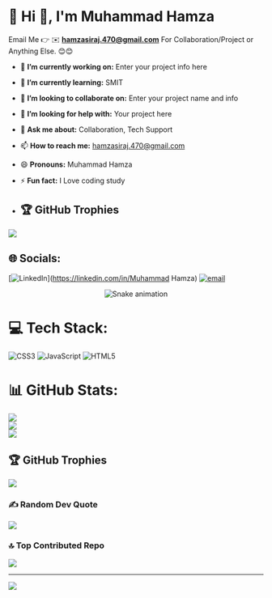 # 💫 Hi 👋, I'm Muhammad Hamza

Email Me 👉 ✉️ **hamzasiraj.470@gmail.com** For Collaboration/Project or Anything Else. 😊😊

- 🔭 **I’m currently working on:** Enter your project info here
- 🌱 **I’m currently learning:** SMIT
- 👯 **I’m looking to collaborate on:** Enter your project name and info
- 🤔 **I’m looking for help with:** Your project here
- 💬 **Ask me about:** Collaboration, Tech Support
- 📫 **How to reach me:** hamzasiraj.470@gmail.com
- 😄 **Pronouns:** Muhammad Hamza
- ⚡ **Fun fact:** I Love coding study

- ## 🏆 GitHub Trophies
![](https://github-profile-trophy.vercel.app/?username=alamimran613&theme=radical&no-frame=false&no-bg=false&margin-w=4)

## 🌐 Socials:
[![LinkedIn](https://img.shields.io/badge/LinkedIn-%230077B5.svg?logo=linkedin&logoColor=white)](https://linkedin.com/in/Muhammad Hamza) [![email](https://img.shields.io/badge/Email-D14836?logo=gmail&logoColor=white)](mailto:hamzasiraj.470@gmail.com)

<!-- Snake Game Repo View -->

<div align="center">
  <img src="https://profile-readme-generator.com/assets/snake.svg" alt="Snake animation" />
</div>


# 💻 Tech Stack:
![CSS3](https://img.shields.io/badge/css3-%231572B6.svg?style=for-the-badge&logo=css3&logoColor=white) ![JavaScript](https://img.shields.io/badge/javascript-%23323330.svg?style=for-the-badge&logo=javascript&logoColor=%23F7DF1E) ![HTML5](https://img.shields.io/badge/html5-%23E34F26.svg?style=for-the-badge&logo=html5&logoColor=white)
# 📊 GitHub Stats:
![](https://github-readme-stats.vercel.app/api?username=MuhammadHamza786-web&theme=dark&hide_border=false&include_all_commits=true&count_private=false)<br/>
![](https://nirzak-streak-stats.vercel.app/?user=MuhammadHamza786-web&theme=dark&hide_border=false)<br/>
![](https://github-readme-stats.vercel.app/api/top-langs/?username=MuhammadHamza786-web&theme=dark&hide_border=false&include_all_commits=true&count_private=false&layout=compact)

## 🏆 GitHub Trophies
![](https://github-profile-trophy.vercel.app/?username=MuhammadHamza786-web&theme=radical&no-frame=false&no-bg=true&margin-w=4)

### ✍️ Random Dev Quote
![](https://quotes-github-readme.vercel.app/api?type=horizontal&theme=radical)

### 🔝 Top Contributed Repo
![](https://github-contributor-stats.vercel.app/api?username=MuhammadHamza786-web&limit=5&theme=dark&combine_all_yearly_contributions=true)

---
[![](https://visitcount.itsvg.in/api?id=MuhammadHamza786-web&icon=0&color=0)](https://visitcount.itsvg.in)

<!-- Proudly created with GPRM ( https://gprm.itsvg.in ) -->
